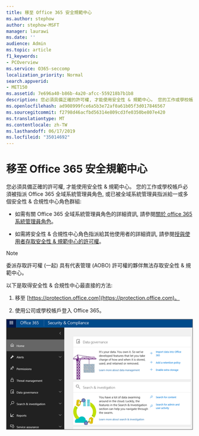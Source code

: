 ```yaml
---
title: 移至 Office 365 安全規範中心
ms.author: stephow
author: stephow-MSFT
manager: laurawi
ms.date: ''
audience: Admin
ms.topic: article
f1_keywords:
- PCOverview
ms.service: O365-seccomp
localization_priority: Normal
search.appverid:
- MET150
ms.assetid: 7e696a40-b86b-4a20-afcc-559218b7b1b8
description: 您必須具備正確的許可權, 才能使用安全性 & 規範中心。 您的工作或學校帳戶必須被指派 Office 365 全域系統管理員角色, 或已被全域系統管理員指派給一或多個安全性 & 合規性中心角色群組。
ms.openlocfilehash: ad908999fce6a5b3e72af0a61b05f3d017846567
ms.sourcegitcommit: f2798d46acfbd56314e809cd3fe0350be807e420
ms.translationtype: MT
ms.contentlocale: zh-TW
ms.lasthandoff: 06/17/2019
ms.locfileid: "35014692"
---
```

# <a name="go-to-the-office-365-security--compliance-center"></a>移至 Office 365 安全規範中心

您必須具備正確的許可權, 才能使用安全性 & 規範中心。 您的工作或學校帳戶必須被指派 Office 365 全域系統管理員角色, 或已被全域系統管理員指派給一或多個安全性 & 合規性中心角色群組:
  
- 如需有關 Office 365 全域系統管理員角色的詳細資訊, 請參閱[關於 office 365 系統管理員角色](https://support.office.com/article/da585eea-f576-4f55-a1e0-87090b6aaa9d)。 

- 如需將安全性 & 合規性中心角色指派給其他使用者的詳細資訊, 請參閱[授與使用者存取安全性 & 規範中心的許可權](grant-access-to-the-security-and-compliance-center.md)。

> [!NOTE]
> 委派存取許可權 (一起) 具有代表管理 (AOBO) 許可權的夥伴無法存取安全性 & 規範中心。

以下是取得安全性 & 合規性中心最直接的方法:
  
1. 移至 [https://protection.office.com](https://protection.office.com)。

2. 使用公司或學校帳戶登入 Office 365。

![Office 365 安全性 & 規範中心首頁](media/f1d35324-ac44-4f59-96a7-b11767b43201.png)
